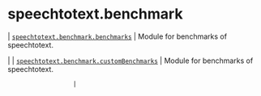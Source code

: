 # speechtotext.benchmark

| [`speechtotext.benchmark.benchmarks`](speechtotext.benchmark.benchmarks.md#module-speechtotext.benchmark.benchmarks)
 | Module for benchmarks of speechtotext.

 |
| [`speechtotext.benchmark.customBenchmarks`](speechtotext.benchmark.customBenchmarks.md#module-speechtotext.benchmark.customBenchmarks)
 | Module for benchmarks of speechtotext.

                      |
